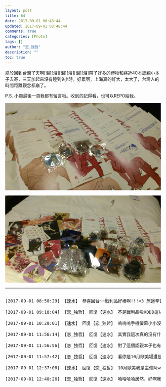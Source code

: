 ```yaml
---
layout: post
title: 64
date: 2017-09-01 08:48:44
updated: 2017-09-01 08:48:44
comments: true
categories: [Photo]
tags: []
author: "恋_独哲"
description: ""
toc: true
---
```


<p dir="ltr"  >終於回到台灣了天啊[泪][泪][泪][泪][泪][泪]帶了好多的禮物和將近40本認親小本子去寄，三天加起來沒有睡到9小時，好累啊，上海真的好大，太大了，台灣人的時間距離觀念都崩了。</p> 
<p dir="ltr"  >P.S. 小冊最後一頁我都有留言哦。收到的記得看，也可以REPO給我。 ​​​</p>

![](https://raw.githubusercontent.com/alicewish/maple50821/master/img_YW5MWVN1NEpoZFcrMXpaeDdDMVUzRHI2WG4vS1lDY0ljNktuNG1WNlRtK3ZXVmtXTVBMVSt3PT0.jpg)

![](https://raw.githubusercontent.com/alicewish/maple50821/master/img_YW5MWVN1NEpoZFcrMXpaeDdDMVUzTTErSHp6SXVmRkpEN3NBLy9ETlh0VllnckV2eVZJeFh3PT0.jpg)

---

<pre>

[2017-09-01 08:50:29] 【速水】 恭喜回台~~戰利品好棒啊!!!<3 旅途辛苦了

[2017-09-01 09:18:04] 【恋_独哲】 回复【速水】 不是戰利品啦XDDD這些都是我拿去要分送的東西啦wwww戰利品都是自己畫的也太悲慘。

[2017-09-01 10:20:01] 【速水】 回复【恋_独哲】 嗚嗚嗚手機螢幕小小沒看出來~~還以為是帶回來的戰利品QAQ 等著看~

[2017-09-01 11:56:14] 【恋_独哲】 回复【速水】 其實我這次真的沒有什麼戰利品因為都是去認親吃吃喝喝為主，時間又不太夠，所以沒什麼買的。不過有一些請代理幫我買的東西等等可以拍。

[2017-09-01 11:56:56] 【恋_独哲】 回复【速水】 對了這個認親本子也有留給你哦>

[2017-09-01 11:57:42] 【恋_独哲】 回复【速水】 看你是10月歐美場還是12月CWT會去我再給你😇

[2017-09-01 12:37:08] 【速水】 回复【恋_独哲】 10月歐美我是主催阿www 來找我玩~

[2017-09-01 12:40:26] 【恋_独哲】 回复【速水】 哈哈哈哈居然，好啊我有攤位我再去找你

</pre>